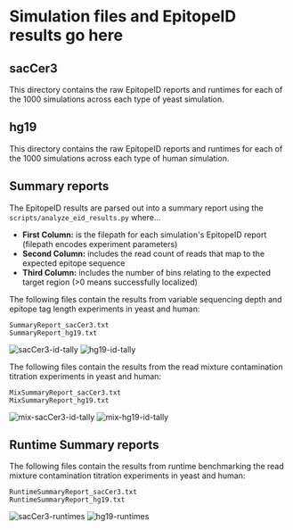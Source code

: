 # Simulation files and EpitopeID results go here

## sacCer3
This directory contains the raw EpitopeID reports and runtimes for each of the 1000 simulations across each type of yeast simulation.

## hg19
This directory contains the raw EpitopeID reports and runtimes for each of the 1000 simulations across each type of human simulation.

## Summary reports
The EpitopeID results are parsed out into a summary report using the `scripts/analyze_eid_results.py` where...
- **First Column:** is the filepath for each simulation's EpitopeID report (filepath encodes experiment parameters)
- **Second Column:** includes the read count of reads that map to the expected epitope sequence
- **Third Column:** includes the number of bins relating to the expected target region (>0 means successfully localized)


The following files contain the results from variable sequencing depth and epitope tag length experiments in yeast and human:
```
SummaryReport_sacCer3.txt
SummaryReport_hg19.txt
```
![sacCer3-id-tally](results/ID-tally_sacCer3.png)
![hg19-id-tally](results/ID-tally_hg19.png)

The following files contain the results from the read mixture contamination titration experiments in yeast and human:
```
MixSummaryReport_sacCer3.txt
MixSummaryReport_hg19.txt
```
![mix-sacCer3-id-tally](results/ID-Mix-tally_sacCer3_1M.png)
![mix-hg19-id-tally](results/ID-Mix-tally_hg19_50M.png)

## Runtime Summary reports
The following files contain the results from runtime benchmarking the read mixture contamination titration experiments in yeast and human:
```
RuntimeSummaryReport_sacCer3.txt
RuntimeSummaryReport_hg19.txt
```
![sacCer3-runtimes](results/Runtimes_sacCer3.png)
![hg19-runtimes](results/Runtimes_hg19.png)
